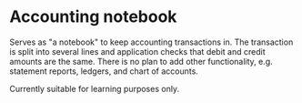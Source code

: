 # Accounting notebook

Serves as "a notebook" to keep accounting transactions in. The transaction is split into several lines and application checks that debit and credit amounts are the same. There is no plan to add other functionality, e.g. statement reports, ledgers, and chart of accounts.

Currently suitable for learning purposes only.